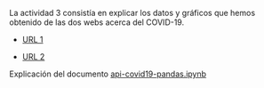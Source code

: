 La actividad 3 consistía en explicar los datos y gráficos que hemos obtenido de las dos webs acerca del COVID-19.

- [URL 1](httpps://covid19api.com/)
    
- [URL 2](httpps://api.covid19api.com/)


Explicación del documento [api-covid19-pandas.ipynb](https://github.com/nebrijas/periodismodedatos-mariofs17/blob/main/api-covid19-pandas.ipynb)






